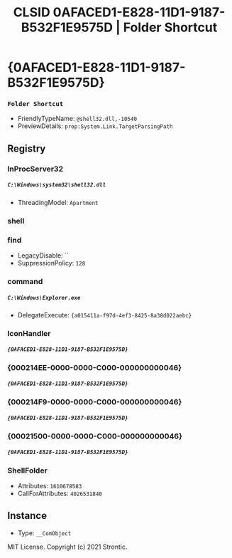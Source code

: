 ﻿---
title: "CLSID 0AFACED1-E828-11D1-9187-B532F1E9575D | Folder Shortcut"
excerpt: What is COM-Object CLSID 0AFACED1-E828-11D1-9187-B532F1E9575D?
---

# {0AFACED1-E828-11D1-9187-B532F1E9575D}

### `Folder Shortcut`
* FriendlyTypeName: `@shell32.dll,-10540`
* PreviewDetails: `prop:System.Link.TargetParsingPath`

## Registry


### InProcServer32

##### `C:\Windows\system32\shell32.dll`
* ThreadingModel: `Apartment`

### shell


### find

* LegacyDisable: ``
* SuppressionPolicy: `128`

### command

##### `C:\Windows\Explorer.exe`
* DelegateExecute: `{a015411a-f97d-4ef3-8425-8a38d022aebc}`

### IconHandler

##### `{0AFACED1-E828-11D1-9187-B532F1E9575D}`

### {000214EE-0000-0000-C000-000000000046}

##### `{0AFACED1-E828-11D1-9187-B532F1E9575D}`

### {000214F9-0000-0000-C000-000000000046}

##### `{0AFACED1-E828-11D1-9187-B532F1E9575D}`

### {00021500-0000-0000-C000-000000000046}

##### `{0AFACED1-E828-11D1-9187-B532F1E9575D}`

### ShellFolder

* Attributes: `1610678583`
* CallForAttributes: `4026531840`

## Instance

* Type: `__ComObject`

MIT License. Copyright (c) 2021 Strontic.



